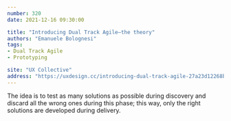 ```yaml
---
number: 320
date: 2021-12-16 09:30:00

title: "Introducing Dual Track Agile—the theory"
authors: "Emanuele Bolognesi"
tags:
- Dual Track Agile
- Prototyping

site: "UX Collective"
address: "https://uxdesign.cc/introducing-dual-track-agile-27a23d12268b"
---
```


The idea is to test as many solutions as possible during discovery and discard all the wrong ones during this phase; this way, only the right solutions are developed during delivery.